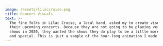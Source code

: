 ```yaml
---
image: /assets/lilaccruise.png
title: Concert Visuals
text: >-
  The fine folks in Lilac Cruise, a local band, asked my to create visuals for
  their upcoming concerts. Because they are not going to be playing very many
  shows in 2020, they wanted the shows they do play to be a little more engaging
  and special. This is just a sample of the hour-long animation I made for them.
---
```


